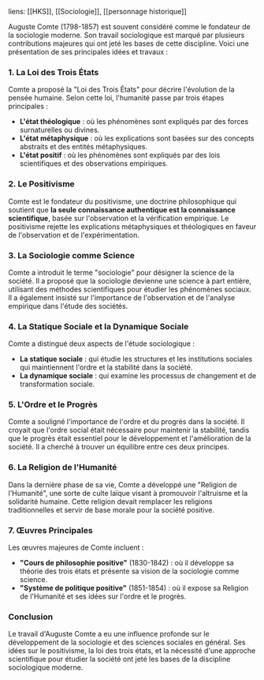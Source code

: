 liens: [[HKS]], [[Sociologie]], [[personnage historique]]

Auguste Comte (1798-1857) est souvent considéré comme le fondateur de la sociologie moderne. Son travail sociologique est marqué par plusieurs contributions majeures qui ont jeté les bases de cette discipline. Voici une présentation de ses principales idées et travaux :

### 1. **La Loi des Trois États**
Comte a proposé la "Loi des Trois États" pour décrire l'évolution de la pensée humaine. Selon cette loi, l'humanité passe par trois étapes principales :
- **L'état théologique** : où les phénomènes sont expliqués par des forces surnaturelles ou divines.
- **L'état métaphysique** : où les explications sont basées sur des concepts abstraits et des entités métaphysiques.
- **L'état positif** : où les phénomènes sont expliqués par des lois scientifiques et des observations empiriques.

### 2. **Le Positivisme**
Comte est le fondateur du positivisme, une doctrine philosophique qui soutient que **la seule connaissance authentique est la connaissance scientifique**, basée sur l'observation et la vérification empirique. Le positivisme rejette les explications métaphysiques et théologiques en faveur de l'observation et de l'expérimentation.

### 3. **La Sociologie comme Science**
Comte a introduit le terme "sociologie" pour désigner la science de la société. Il a proposé que la sociologie devienne une science à part entière, utilisant des méthodes scientifiques pour étudier les phénomènes sociaux. Il a également insisté sur l'importance de l'observation et de l'analyse empirique dans l'étude des sociétés.

### 4. **La Statique Sociale et la Dynamique Sociale**
Comte a distingué deux aspects de l'étude sociologique :
- **La statique sociale** : qui étudie les structures et les institutions sociales qui maintiennent l'ordre et la stabilité dans la société.
- **La dynamique sociale** : qui examine les processus de changement et de transformation sociale.

### 5. **L'Ordre et le Progrès**
Comte a souligné l'importance de l'ordre et du progrès dans la société. Il croyait que l'ordre social était nécessaire pour maintenir la stabilité, tandis que le progrès était essentiel pour le développement et l'amélioration de la société. Il a cherché à trouver un équilibre entre ces deux principes.

### 6. **La Religion de l'Humanité**
Dans la dernière phase de sa vie, Comte a développé une "Religion de l'Humanité", une sorte de culte laïque visant à promouvoir l'altruisme et la solidarité humaine. Cette religion devait remplacer les religions traditionnelles et servir de base morale pour la société positive.

### 7. **Œuvres Principales**
Les œuvres majeures de Comte incluent :
- **"Cours de philosophie positive"** (1830-1842) : où il développe sa théorie des trois états et présente sa vision de la sociologie comme science.
- **"Système de politique positive"** (1851-1854) : où il expose sa Religion de l'Humanité et ses idées sur l'ordre et le progrès.

### Conclusion
Le travail d'Auguste Comte a eu une influence profonde sur le développement de la sociologie et des sciences sociales en général. Ses idées sur le positivisme, la loi des trois états, et la nécessité d'une approche scientifique pour étudier la société ont jeté les bases de la discipline sociologique moderne.